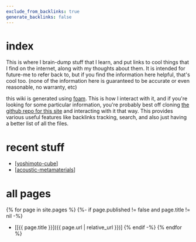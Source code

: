 ```yaml
---
exclude_from_backlinks: true
generate_backlinks: false
---
```

# index

This is where I brain-dump stuff that I learn, and put links to cool things that I find on the internet, along with my thoughts about them.
It is intended for future-me to refer back to, but if you find the information here helpful, that's cool too.
(none of the information here is guaranteed to be accurate or even reasonable, no warranty, etc)


this wiki is generated using [foam](https://github.com/foambubble/foam).
This is how I interact with it, and if you're looking for some particular information, you're probably best off cloning [the github repo for this site](https://github.com/joshua-wright/wiki) and interacting with it that way.
This provides various useful features like backlinks tracking, search, and also just having a better list of all the files.


# recent stuff
* [[yoshimoto-cube]]
* [[acoustic-metamaterials]]

# all pages
{% for page in site.pages %}
{%- if page.published != false and page.title != nil -%}
* [[{{ page.title }}]({{ page.url | relative_url }})]
{% endif -%}
{% endfor %}


[//begin]: # "Autogenerated link references for markdown compatibility"
[yoshimoto-cube]: yoshimoto-cube "Yoshimoto Cube"
[acoustic-metamaterials]: acoustic-metamaterials "acoustic metamaterials"
[//end]: # "Autogenerated link references"


